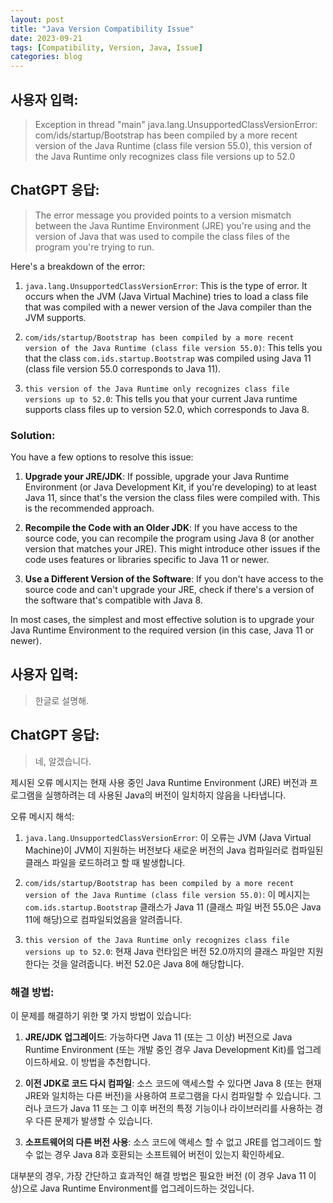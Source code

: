 ```yaml
---
layout: post
title: "Java Version Compatibility Issue"
date: 2023-09-21
tags: [Compatibility, Version, Java, Issue]
categories: blog
---
```


## 사용자 입력:
> Exception in thread "main" java.lang.UnsupportedClassVersionError: com/ids/startup/Bootstrap has been compiled by a more recent version of the Java Runtime (class file version 55.0), this version of the Java Runtime only recognizes class file versions up to 52.0


## ChatGPT 응답:
> The error message you provided points to a version mismatch between the Java Runtime Environment (JRE) you're using and the version of Java that was used to compile the class files of the program you're trying to run.

Here's a breakdown of the error:

1. `java.lang.UnsupportedClassVersionError`: This is the type of error. It occurs when the JVM (Java Virtual Machine) tries to load a class file that was compiled with a newer version of the Java compiler than the JVM supports.
 
2. `com/ids/startup/Bootstrap has been compiled by a more recent version of the Java Runtime (class file version 55.0)`: This tells you that the class `com.ids.startup.Bootstrap` was compiled using Java 11 (class file version 55.0 corresponds to Java 11).

3. `this version of the Java Runtime only recognizes class file versions up to 52.0`: This tells you that your current Java runtime supports class files up to version 52.0, which corresponds to Java 8.

### Solution:

You have a few options to resolve this issue:

1. **Upgrade your JRE/JDK**: If possible, upgrade your Java Runtime Environment (or Java Development Kit, if you're developing) to at least Java 11, since that's the version the class files were compiled with. This is the recommended approach.

2. **Recompile the Code with an Older JDK**: If you have access to the source code, you can recompile the program using Java 8 (or another version that matches your JRE). This might introduce other issues if the code uses features or libraries specific to Java 11 or newer.

3. **Use a Different Version of the Software**: If you don't have access to the source code and can't upgrade your JRE, check if there's a version of the software that's compatible with Java 8.

In most cases, the simplest and most effective solution is to upgrade your Java Runtime Environment to the required version (in this case, Java 11 or newer).

## 사용자 입력:
>  한글로 설명해.

## ChatGPT 응답:
> 네, 알겠습니다.

제시된 오류 메시지는 현재 사용 중인 Java Runtime Environment (JRE) 버전과 프로그램을 실행하려는 데 사용된 Java의 버전이 일치하지 않음을 나타냅니다.

오류 메시지 해석:
1. `java.lang.UnsupportedClassVersionError`: 이 오류는 JVM (Java Virtual Machine)이 JVM이 지원하는 버전보다 새로운 버전의 Java 컴파일러로 컴파일된 클래스 파일을 로드하려고 할 때 발생합니다.
 
2. `com/ids/startup/Bootstrap has been compiled by a more recent version of the Java Runtime (class file version 55.0)`: 이 메시지는 `com.ids.startup.Bootstrap` 클래스가 Java 11 (클래스 파일 버전 55.0은 Java 11에 해당)으로 컴파일되었음을 알려줍니다.

3. `this version of the Java Runtime only recognizes class file versions up to 52.0`: 현재 Java 런타임은 버전 52.0까지의 클래스 파일만 지원한다는 것을 알려줍니다. 버전 52.0은 Java 8에 해당합니다.

### 해결 방법:

이 문제를 해결하기 위한 몇 가지 방법이 있습니다:

1. **JRE/JDK 업그레이드**: 가능하다면 Java 11 (또는 그 이상) 버전으로 Java Runtime Environment (또는 개발 중인 경우 Java Development Kit)를 업그레이드하세요. 이 방법을 추천합니다.

2. **이전 JDK로 코드 다시 컴파일**: 소스 코드에 액세스할 수 있다면 Java 8 (또는 현재 JRE와 일치하는 다른 버전)을 사용하여 프로그램을 다시 컴파일할 수 있습니다. 그러나 코드가 Java 11 또는 그 이후 버전의 특정 기능이나 라이브러리를 사용하는 경우 다른 문제가 발생할 수 있습니다.

3. **소프트웨어의 다른 버전 사용**: 소스 코드에 액세스 할 수 없고 JRE를 업그레이드 할 수 없는 경우 Java 8과 호환되는 소프트웨어 버전이 있는지 확인하세요.

대부분의 경우, 가장 간단하고 효과적인 해결 방법은 필요한 버전 (이 경우 Java 11 이상)으로 Java Runtime Environment를 업그레이드하는 것입니다.

